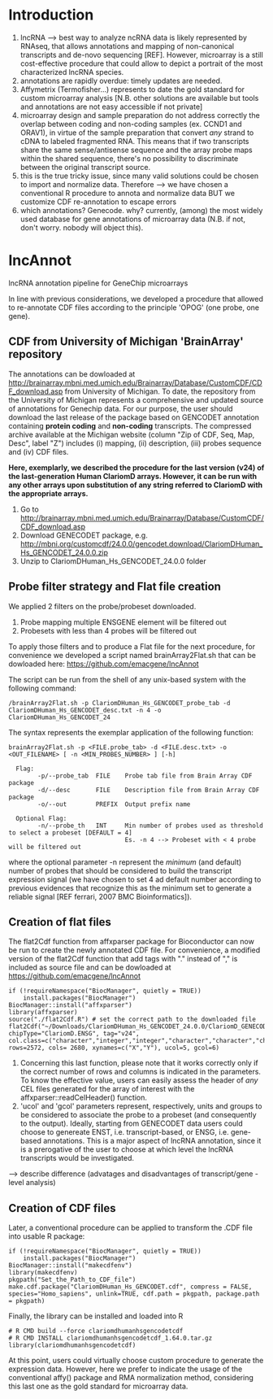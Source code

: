 # Introduction

1. lncRNA --> best way to analyze ncRNA data is likely represented by RNAseq, that allows annotations and mapping of non-canonical transcripts and de-novo sequencing [REF]. However, microarray is a still cost-effective procedure that could allow to depict a portrait of the most characterized lncRNA species.  
2. annotations are rapidly overdue: timely updates are needed.
3. Affymetrix (Termofisher...) represents to date the gold standard for custom microarray analysis [N.B. other solutions are available but tools and annotations are not easy accessible if not private]
4. microarray design and sample preparation do not address correctly the overlap between coding and non-coding samples (ex. CCND1 and ORAV1), in virtue of the sample preparation that convert _any_ strand to cDNA to labeled fragmented RNA. This means that if two transcripts share the same sense/antisense sequence and the array probe maps within the shared sequence, there's no possibility to discriminate between the original transcript source.    
5. this is the true tricky issue, since many valid solutions could be chosen to import and normalize data. Therefore --> we have chosen a conventional R procedure to annota and normalize data BUT we customize CDF re-annotation to escape errors
6. which annotations? Genecode. why? currently, (among) the most widely used database for gene annotations of microarray data (N.B. if not, don't worry. nobody will object this).

# lncAnnot

lncRNA annotation pipeline for GeneChip microarrays

In line with previous considerations, we developed a procedure that allowed to re-annotate CDF files according to the principle 'OPOG' (one probe, one gene).

## CDF from University of Michigan 'BrainArray' repository

The annotations can be dowloaded at http://brainarray.mbni.med.umich.edu/Brainarray/Database/CustomCDF/CDF_download.asp from University of Michigan. To date, the repository from the University of Michigan represents a comprehensive and updated source of annotations for Genechip data. For our purpose, the user should download the last release of the package based on GENCODET annotation   containing **protein coding** and **non-coding** transcripts. The compressed archive available at the Michigan website (column "Zip of CDF, Seq, Map, Desc", label "Z") includes (i) mapping, (ii) description, (iii) probes sequence and (iv) CDF files.

**Here, exemplarly, we described the procedure for the last version (v24) of the last-generation Human ClariomD arrays. However, it can be run with any other arrays upon substitution of any string referred to ClariomD with the appropriate arrays.**

1. Go to http://brainarray.mbni.med.umich.edu/Brainarray/Database/CustomCDF/CDF_download.asp
2. Download GENECODET package, e.g. http://mbni.org/customcdf/24.0.0/gencodet.download/ClariomDHuman_Hs_GENCODET_24.0.0.zip
3. Unzip to ClariomDHuman_Hs_GENCODET_24.0.0 folder

## Probe filter strategy and Flat file creation

We applied 2 filters on the probe/probeset downloaded.

1. Probe mapping multiple ENSGENE element will be filtered out
2. Probesets with less than 4 probes will be filtered out

To apply those filters and to produce a Flat file for the next procedure, for convenience we developed a script named brainArray2Flat.sh that can be dowloaded here:
https://github.com/emacgene/lncAnnot

The script can be run from the shell of any unix-based system with the following command:
```
/brainArray2Flat.sh -p ClariomDHuman_Hs_GENCODET_probe_tab -d ClariomDHuman_Hs_GENCODET_desc.txt -n 4 -o ClariomDHuman_Hs_GENCODET_24
```
The syntax represents the exemplar application of the following function:

```
brainArray2Flat.sh -p <FILE.probe_tab> -d <FILE.desc.txt> -o <OUT_FILENAME> [ -n <MIN_PROBES_NUMBER> ] [-h]

  Flag:
        -p/--probe_tab  FILE    Probe tab file from Brain Array CDF package
        -d/--desc       FILE    Description file from Brain Array CDF package
        -o/--out        PREFIX  Output prefix name

  Optional Flag:
        -n/--probe_th   INT     Min number of probes used as threshold to select a probeset [DEFAULT = 4]
                                Es. -n 4 --> Probeset with < 4 probe will be filtered out
```

where the optional parameter -n represent the _minimum_ (and default) number of probes that should be considered to build the transcript expression signal (we have chosen to set 4 ad default number according to previous evidences that recognize this as the minimum set to generate a reliable signal [REF ferrari, 2007 BMC Bioinformatics]).

## Creation of flat files

The flat2Cdf function from affxparser package for Bioconductor can now be run to create the newly annotated CDF file.
For convenience, a modified version of the flat2Cdf function that add tags with "." instead of "," is included as source file and can be dowloaded at https://github.com/emacgene/lncAnnot

```
if (!requireNamespace("BiocManager", quietly = TRUE))
    install.packages("BiocManager")
BiocManager::install("affxparser")
library(affxparser)
source("./flat2Cdf.R") # set the correct path to the downloaded file
flat2Cdf("~/Downloads/ClariomDHuman_Hs_GENCODET_24.0.0/ClariomD_GENECODET.flat", chipType="ClariomD.ENSG", tag="v24", col.class=c("character","integer","integer","character","character","character"), rows=2572, cols= 2680, xynames=c("X","Y"), ucol=5, gcol=6)
```

1. Concerning this last function, please note that it works correctly only if the correct number of rows and columns is indicated in the parameters. To know the effective value, users can easily assess the header of _any_ CEL files generated for the array of interest with the affxparser::readCelHeader() function.
2. 'ucol' and 'gcol' parameters represent, respectively, units and groups to be considered to associate the probe to a probeset (and consequently to the output). Ideally, starting from GENECODET data users could choose to genereate ENST, i.e. transcript-based, or ENSG, i.e. gene-based annotations.
This is a major aspect of lncRNA annotation, since it is a prerogative of the user to choose at which level the lncRNA transcripts would be investigated.

--> describe difference (advatages and disadvantages of transcript/gene -level analysis)

## Creation of CDF files

Later, a conventional procedure can be applied to transform the .CDF file into usable R package:

```
if (!requireNamespace("BiocManager", quietly = TRUE))
    install.packages("BiocManager")
BiocManager::install("makecdfenv")
library(makecdfenv)
pkgpath("Set_the_Path_to_CDF_file")
make.cdf.package("ClariomDHuman_Hs_GENCODET.cdf", compress = FALSE, species="Homo_sapiens", unlink=TRUE, cdf.path = pkgpath, package.path = pkgpath)
```
Finally, the library can be installed and loaded into R
```
# R CMD build --force clariomdhumanhsgencodetcdf
# R CMD INSTALL clariomdhumanhsgencodetcdf_1.64.0.tar.gz
library(clariomdhumanhsgencodetcdf)
```

At this point, users could virtually choose custom procedure to generate the expression data. However, here we prefer to indicate the usage of the conventional affy() package and RMA normalization method, considering this last one as the gold standard for microarray data.  
